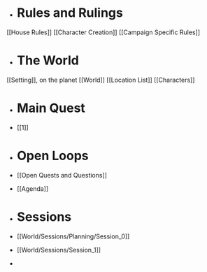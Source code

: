 - # Rules and Rulings
[[House Rules]]
[[Character Creation]]
[[Campaign Specific Rules]]


- # The World
[[Setting]], on the planet [[World]]
[[Location List]]
[[Characters]]


- # Main Quest
- [[1]]


- # Open Loops
- [[Open Quests and Questions]]
- [[Agenda]]

- # Sessions
- [[World/Sessions/Planning/Session_0]]
- [[World/Sessions/Session_1]]
- 

